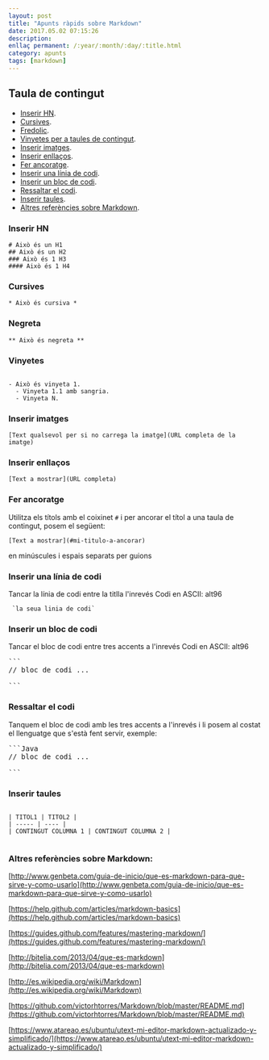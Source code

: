 ```yaml
---
layout: post
title: "Apunts ràpids sobre Markdown"
date: 2017.05.02 07:15:26
description:
enllaç permanent: /:year/:month/:day/:title.html
category: apunts
tags: [markdown]
---
```


## Taula de contingut

- [Inserir HN](#inserir-hn).
- [Cursives](#cursives).
- [Fredolic](#negreta).
- [Vinyetes per a taules de contingut](#vinyetes).
- [Inserir imatges](#inserir-imatges).
- [Inserir enllaços](#inserir-enllaços).
- [Fer ancoratge](#fer-ancoratge).
- [Inserir una línia de codi](#inserir-una-línia-de-codi).
- [Inserir un bloc de codi](#inserir-un-bloc-de-codi).
- [Ressaltar el codi](#ressaltar-el-codi).
- [Inserir taules](#inserir-taules).
- [Altres referències sobre Markdown](#altres-referències-sobre-markdown).

### Inserir HN

```Plain
# Això és un H1
## Això és un H2
### Això és 1 H3
#### Això és 1 H4
```

### Cursives

`* Això és cursiva *`

### Negreta

`** Això és negreta **`

### Vinyetes

```Plain

- Això és vinyeta 1.
  - Vinyeta 1.1 amb sangria.
  - Vinyeta N.
```

### Inserir imatges

`[Text qualsevol per si no carrega la imatge](URL completa de la imatge)`

### Inserir enllaços

`[Text a mostrar](URL completa)`

### Fer ancoratge

Utilitza els títols amb el coixinet `#` i per ancorar el títol a una taula de contingut, posem el següent:

`[Text a mostrar](#mi-titulo-a-ancorar)`

en minúscules i espais separats per guions

### Inserir una línia de codi

Tancar la línia de codi entre la titlla l'inrevés Codi en ASCII: alt96



<pre><code> `la seua linia de codi` </code></pre>

### Inserir un bloc de codi

Tancar el bloc de codi entre tres accents a l'inrevés Codi en ASCII: alt96

<pre>
```
// bloc de codi ...

```
</pre>


### Ressaltar el codi

Tanquem el bloc de codi amb les tres accents a l'inrevés i li posem al costat el llenguatge que s'està fent servir, exemple:

<pre>
```Java
// bloc de codi ...

```
</pre>

### Inserir taules

```Plain

| TITOL1 | TITOL2 |
| ----- | ---- |
| CONTINGUT COLUMNA 1 | CONTINGUT COLUMNA 2 |


```

### Altres referències sobre Markdown:

[http://www.genbeta.com/guia-de-inicio/que-es-markdown-para-que-sirve-y-como-usarlo](http://www.genbeta.com/guia-de-inicio/que-es-markdown-para-que-sirve-y-como-usarlo)

[https://help.github.com/articles/markdown-basics](https://help.github.com/articles/markdown-basics)

[https://guides.github.com/features/mastering-markdown/](https://guides.github.com/features/mastering-markdown/)

[http://bitelia.com/2013/04/que-es-markdown](http://bitelia.com/2013/04/que-es-markdown)

[http://es.wikipedia.org/wiki/Markdown](http://es.wikipedia.org/wiki/Markdown)

[https://github.com/victorhtorres/Markdown/blob/master/README.md](https://github.com/victorhtorres/Markdown/blob/master/README.md)

[https://www.atareao.es/ubuntu/utext-mi-editor-markdown-actualizado-y-simplificado/](https://www.atareao.es/ubuntu/utext-mi-editor-markdown-actualizado-y-simplificado/)
